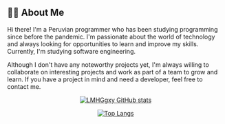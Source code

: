 ## 🐱‍👤 About Me

Hi there! I'm a Peruvian programmer who has been studying programming since before the pandemic. I'm passionate about the world of technology and always looking for opportunities to learn and improve my skills. Currently, I'm studying software engineering.

Although I don't have any noteworthy projects yet, I'm always willing to collaborate on interesting projects and work as part of a team to grow and learn. If you have a project in mind and need a developer, feel free to contact me.
  
<div align="center">
  
[![LMHGgxy GitHub stats](https://github-readme-stats.vercel.app/api?username=LMHGgxy&show_icons=true&theme=transparent)](https://github.com/anuraghazra/github-readme-stats)
  
[![Top Langs](https://github-readme-stats.vercel.app/api/top-langs/?username=LMHGgxy&layout=donut)](https://github.com/anuraghazra/github-readme-stats)

</div>
